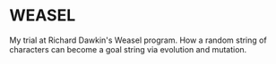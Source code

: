 WEASEL
======

My trial at Richard Dawkin's Weasel program. How a random string of characters can become a goal string via evolution and mutation.
